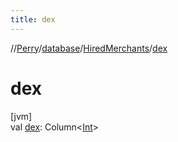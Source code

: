 ```yaml
---
title: dex
---
```

//[Perry](../../../index.html)/[database](../index.html)/[HiredMerchants](index.html)/[dex](dex.html)



# dex



[jvm]\
val [dex](dex.html): Column<[Int](https://kotlinlang.org/api/latest/jvm/stdlib/kotlin/-int/index.html)>




